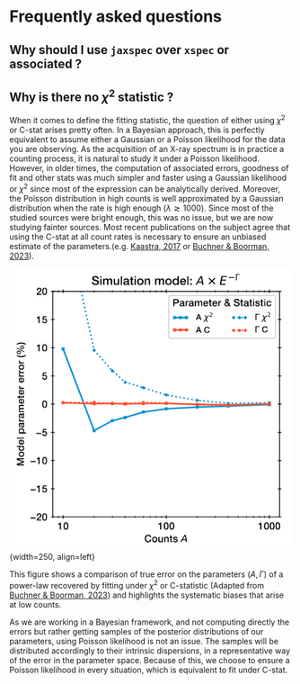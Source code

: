 # Frequently asked questions

## Why should I use `jaxspec` over `xspec` or associated ?



## Why is there no $\chi^2$ statistic ?

When it comes to define the fitting statistic, the question of either using $\chi^2$ or C-stat arises
pretty often. In a Bayesian approach, this is perfectly equivalent to assume either a Gaussian or a Poisson
likelihood for the data you are observing. As the acquisition of an X-ray spectrum is in practice a counting
process, it is natural to study it under a Poisson likelihood. However, in older times, the computation of
associated errors, goodness of fit and other stats was much simpler and faster using a Gaussian likelihood or
$\chi^2$ since most of the expression can be analytically derived. Moreover, the Poisson distribution in high counts
is well approximated by a Gaussian distribution when the rate is high enough ($\lambda \gtrsim 1000$). Since
most of the studied sources were bright enough, this was no issue, but we are now studying fainter sources. Most recent
publications on the subject agree that using the C-stat at all count rates is necessary to ensure an unbiased estimate
of the parameters.(e.g. [Kaastra, 2017](https://arxiv.org/abs/1707.09202) or
[Buchner & Boorman, 2023](https://arxiv.org/abs/2309.05705)).

![Cstat vs chi2](statics/cstat_vs_chi2.png){width=250, align=left}

This figure shows a comparison of true error on the parameters $(A, \Gamma)$ of a power-law recovered by fitting under
$\chi^2$ or C-statistic (Adapted from [Buchner & Boorman, 2023](https://arxiv.org/abs/2309.05705)) and highlights the
systematic biases that arise at low counts.

As we are working in a Bayesian framework, and not computing directly the
errors but rather getting samples of the posterior distributions of our parameters, using Poisson likelihood is not an
issue. The samples will be distributed accordingly to their intrinsic dispersions, in a representative way of the error
in the parameter space. Because of this, we choose to ensure a Poisson likelihood in every situation, which is
equivalent to fit under C-stat.

